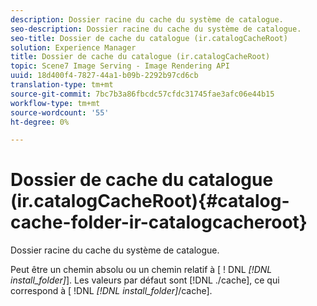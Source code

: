 ```yaml
---
description: Dossier racine du cache du système de catalogue.
seo-description: Dossier racine du cache du système de catalogue.
seo-title: Dossier de cache du catalogue (ir.catalogCacheRoot)
solution: Experience Manager
title: Dossier de cache du catalogue (ir.catalogCacheRoot)
topic: Scene7 Image Serving - Image Rendering API
uuid: 18d400f4-7827-44a1-b09b-2292b97cd6cb
translation-type: tm+mt
source-git-commit: 7bc7b3a86fbcdc57cfdc31745fae3afc06e44b15
workflow-type: tm+mt
source-wordcount: '55'
ht-degree: 0%

---
```



# Dossier de cache du catalogue (ir.catalogCacheRoot){#catalog-cache-folder-ir-catalogcacheroot}

Dossier racine du cache du système de catalogue.

Peut être un chemin absolu ou un chemin relatif à [ ! DNL *[!DNL install_folder]*]. Les valeurs par défaut sont [!DNL ./cache], ce qui correspond à [ !DNL *[!DNL install_folder]*/cache].
